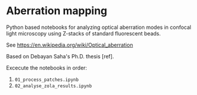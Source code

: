 # Aberration mapping 

Python based notebooks for analyzing optical aberration modes in confocal light microscopy using Z-stacks of standard fluorescent beads.

See https://en.wikipedia.org/wiki/Optical_aberration

Based on Debayan Saha's Ph.D. thesis [ref].

Excecute the notebooks in order:

1. `01_process_patches.ipynb`
2. `02_analyse_zola_results.ipynb`




